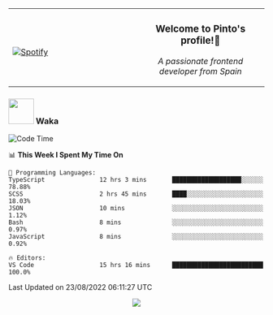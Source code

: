 <table width="100%" align="center"> 
  <tr>
  <td width="50%">
      
&nbsp; <br> [![Spotify](https://novatorem-zeta-rust.vercel.app/api/spotify)](https://open.spotify.com/user/novatorem-zeta-rust)

  </td>
  <td width="50%">
    <h3 align="center">Welcome to Pinto's profile!👋</h3>
    <p align="center"><em>A passionate frontend developer from Spain</em></p>
  </td>
  </table>

### <img src="https://media.giphy.com/media/VgCDAzcKvsR6OM0uWg/giphy.gif" width="50"> Waka

  <!--START_SECTION:waka-->
![Code Time](http://img.shields.io/badge/Code%20Time-776%20hrs%2054%20mins-blue)

📊 **This Week I Spent My Time On** 

```text
💬 Programming Languages: 
TypeScript               12 hrs 3 mins       ███████████████████░░░░░░   78.88% 
SCSS                     2 hrs 45 mins       ████░░░░░░░░░░░░░░░░░░░░░   18.03% 
JSON                     10 mins             ░░░░░░░░░░░░░░░░░░░░░░░░░   1.12% 
Bash                     8 mins              ░░░░░░░░░░░░░░░░░░░░░░░░░   0.97% 
JavaScript               8 mins              ░░░░░░░░░░░░░░░░░░░░░░░░░   0.92%

🔥 Editors: 
VS Code                  15 hrs 16 mins      █████████████████████████   100.0%

```


 Last Updated on 23/08/2022 06:11:27 UTC
<!--END_SECTION:waka-->

<div align="center">
<img src="https://github-readme-stats-gilt-tau.vercel.app/api/top-langs/?username=pinto-hub&layout=compact&theme=dracula" />
</div>
